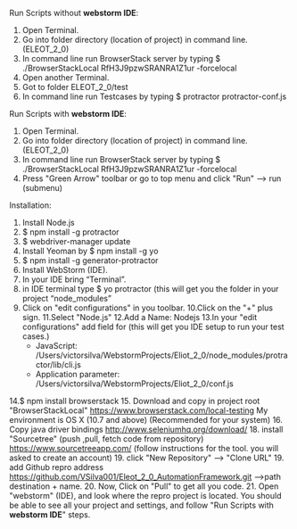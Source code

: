 Run Scripts without **webstorm IDE**:
1. Open Terminal. 
2. Go into folder directory (location of project) in command line. (ELEOT_2_0) 
3. In command line run BrowserStack server by typing $ ./BrowserStackLocal RfH3J9pzwSRANRA1Z1ur -forcelocal
4. Open another Terminal.
5. Got to folder ELEOT_2_0/test
6. In command line run Testcases by typing $ protractor protractor-conf.js

Run Scripts with **webstorm IDE**:
1. Open Terminal. 
2. Go into folder directory (location of project) in command line. (ELEOT_2_0) 
3. In command line run BrowserStack server by typing $ ./BrowserStackLocal RfH3J9pzwSRANRA1Z1ur -forcelocal
4. Press "Green Arrow" toolbar or go to top menu and click "Run" --> run (submenu)

Installation:
1. Install Node.js
2. $ npm install -g protractor
3. $ webdriver-manager update
4. Install Yeoman by   $ npm install -g yo
5. $ npm install -g generator-protractor
6. Install WebStorm (IDE).
7. In your IDE bring “Terminal”.
8. in IDE terminal type $ yo protractor
   (this will get you the folder in your project “node_modules”
9. Click on "edit configurations" in you toolbar.
10.Click on the "+" plus sign.
11.Select "Node.js"
12.Add a Name: Nodejs
13.In your "edit configurations" add field for  (this will get you IDE setup to run your test cases.)
    * JavaScript:              /Users/victorsilva/WebstormProjects/Eliot_2_0/node_modules/protractor/lib/cli.js
    * Application parameter:   /Users/victorsilva/WebstormProjects/Eliot_2_0/conf.js

14.$ npm install browserstack
15. Download and copy in project root "BrowserStackLocal" https://www.browserstack.com/local-testing
    My environment is OS X (10.7 and above) (Recommended for your system)
16. Copy java driver bindings  http://www.seleniumhq.org/download/
18. install "Sourcetree" (push ,pull, fetch code from repository)  https://www.sourcetreeapp.com/  (follow instructions for the tool. you will asked to create an account)
19. click "New Repository" --> "Clone URL" 
19. add  Github repro address https://github.com/VSilva001/Eleot_2_0_AutomationFramework.git  -->path destination + name.
20. Now, Click on "Pull" to get all you code.
21. Open "webstorm" (IDE), and look where the repro project is located. You should be able to see all your project and settings, and follow "Run Scripts with **webstorm IDE**" steps.
  